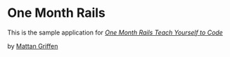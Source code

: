 # One Month Rails

This is the sample application for
[*One Month Rails Teach Yourself to Code*](http://onemonthrails.com)

by [Mattan Griffen](http:mattangriffen.com)
